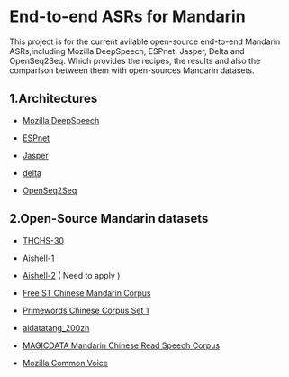 End-to-end ASRs for Mandarin
======

This project is for the current avilable open-source end-to-end Mandarin ASRs,including Mozilla DeepSpeech, ESPnet, Jasper, Delta and OpenSeq2Seq. Which provides the recipes, the results and also the comparison between them with open-sources Mandarin datasets.

1.Architectures
-----

- [Mozilla DeepSpeech](https://github.com/mozilla/DeepSpeech) 

- [ESPnet](https://github.com/espnet/espnet) 

- [Jasper](https://github.com/NVIDIA/DeepLearningExamples/tree/master/PyTorch/SpeechRecognition/Jasper) 

- [delta](https://github.com/didi/delta) 

- [OpenSeq2Seq](https://nvidia.github.io/OpenSeq2Seq/html/index.html) 

2.Open-Source Mandarin datasets
-------

- [THCHS-30](https://www.openslr.org/18/)

- [Aishell-1](https://www.openslr.org/33/)

- [Aishell-2](http://www.aishelltech.com/aishell_2) ( Need to apply )

- [Free ST Chinese Mandarin Corpus](https://www.openslr.org/38/)

- [Primewords Chinese Corpus Set 1](https://www.openslr.org/47/)
 
- [aidatatang_200zh](https://www.openslr.org/62/)

- [MAGICDATA Mandarin Chinese Read Speech Corpus](https://www.openslr.org/68/)

- [Mozilla Common Voice](https://voice.mozilla.org/de/datasets)


